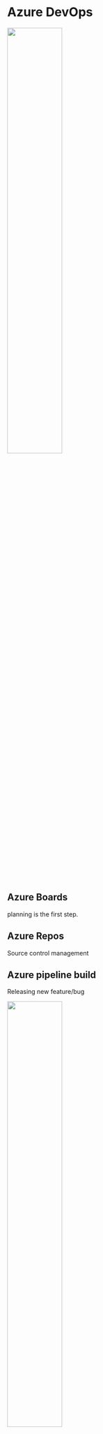# Azure DevOps

<img src="https://github.com/user-attachments/assets/4079a4ef-bda6-46a6-afdc-ed58c274e7f0" style="width: 50%;" />

## Azure Boards
planning is the first step.
## Azure Repos
Source control management
## Azure pipeline build
Releasing new feature/bug

<img src="https://github.com/user-attachments/assets/cc1a41da-8187-4241-8b5b-58b06e4a0ae3" style="width: 50%;" />

### Syntax Pipeline
* It is Yaml file which is part of git project
* script or task can be use in script. Task is pre-created script offered as a convenience.
* "Show assistance" button shows the list of tasks and template to define them
* Job represents an execution boundary of a set of steps.
* Each job runs on an agent
* All the steps in a job run on the same agent
* With jobs we can run series of steps in different environment.
* 
```
trigger:
- main

variable: 
  var: var

jobs:
- job: PreWork
  pool: 
    vmImage: ubuntu-latest > run tasks on this image
  steps:
  - script: "Do pre-work"

- job: PostWork
  pool: 
    vmImage: windows-latest
  steps:
  - script: "Do post-work using a different hosted image"

```

